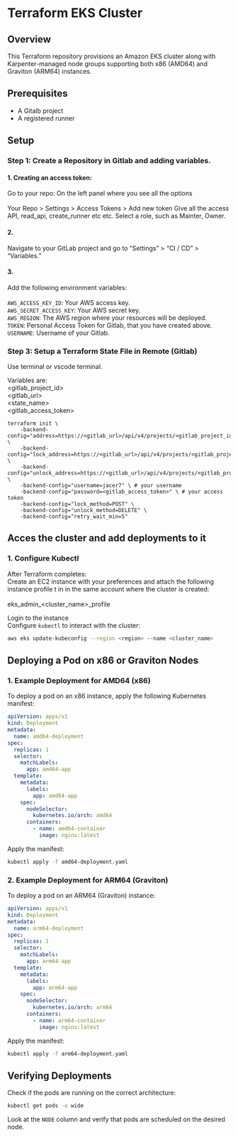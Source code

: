 # Terraform EKS Cluster

## Overview
This Terraform repository provisions an Amazon EKS cluster along with Karpenter-managed node groups supporting both x86 (AMD64) and Graviton (ARM64) instances.

## Prerequisites

- A Gitalb project
- A registered runner

## Setup
### Step 1: Create a Repository in Gitlab and adding variables.
#### 1. Creating an access token:
Go to your repo: On the left panel where you see all the options <br> <br>
Your Repo > Settings > Access Tokens > Add new token
Give all the access API, read_api, create_runner etc etc. Select a role, such as Mainter, Owner.
#### 2.
Navigate to your GitLab project and go to “Settings” > “CI / CD” > “Variables.”

#### 3.
Add the following environment variables: <br> <br>
```AWS_ACCESS_KEY_ID```: Your AWS access key. <br>
```AWS_SECRET_ACCESS_KEY```: Your AWS secret key. <br>
```AWS_REGION```: The AWS region where your resources will be deployed. <br>
```TOKEN```: Personal Access Token for Gitlab, that you have created above. <br>
```USERNAME```: Username of your Gitlab.

### Step 3: Setup a Terraform State File in Remote (Gitlab)
Use terminal or vscode terminal.

Variables are: <br>
<gitlab_project_id> <br>
<gitlab_url> <br>
<state_name> <br>
<gitlab_access_token> <br>

```
terraform init \
    -backend-config="address=https://<gitlab_url>/api/v4/projects/<gitlab_project_id>/terraform/state/<state_name>" \
    -backend-config="lock_address=https://<gitlab_url>/api/v4/projects/<gitlab_project_id>/terraform/state/<state_name>/lock" \
    -backend-config="unlock_address=https://<gitlab_url>/api/v4/projects/<gitlab_project_id>/terraform/state/<state_name>/lock" \
    -backend-config="username=jacer7" \ # your username
    -backend-config="password=<gitlab_access_token>" \ # your access token
    -backend-config="lock_method=POST" \
    -backend-config="unlock_method=DELETE" \
    -backend-config="retry_wait_min=5"
```

## Acces the cluster and add deployments to it
### 1. Configure Kubectl
After Terraform completes: <br>
Create an EC2 instance with your preferences and attach the following instance profile t in in the same account where the cluster is created: <br><br>
eks_admin_<cluster_name>_profile <br>

Login to the instance <br>
Configure `kubectl` to interact with the cluster:
```sh
aws eks update-kubeconfig --region <region> --name <cluster_name>
```

## Deploying a Pod on x86 or Graviton Nodes
### 1. Example Deployment for AMD64 (x86)
To deploy a pod on an x86 instance, apply the following Kubernetes manifest:

```yaml
apiVersion: apps/v1
kind: Deployment
metadata:
  name: amd64-deployment
spec:
  replicas: 1
  selector:
    matchLabels:
      app: amd64-app
  template:
    metadata:
      labels:
        app: amd64-app
    spec:
      nodeSelector:
        kubernetes.io/arch: amd64
      containers:
        - name: amd64-container
          image: nginx:latest
```

Apply the manifest:
```sh
kubectl apply -f amd64-deployment.yaml
```

### 2. Example Deployment for ARM64 (Graviton)
To deploy a pod on an ARM64 (Graviton) instance:

```yaml
apiVersion: apps/v1
kind: Deployment
metadata:
  name: arm64-deployment
spec:
  replicas: 1
  selector:
    matchLabels:
      app: arm64-app
  template:
    metadata:
      labels:
        app: arm64-app
    spec:
      nodeSelector:
        kubernetes.io/arch: arm64
      containers:
        - name: arm64-container
          image: nginx:latest
```

Apply the manifest:
```sh
kubectl apply -f arm64-deployment.yaml
```

## Verifying Deployments
Check if the pods are running on the correct architecture:
```sh
kubectl get pods -o wide
```
Look at the `NODE` column and verify that pods are scheduled on the desired node.